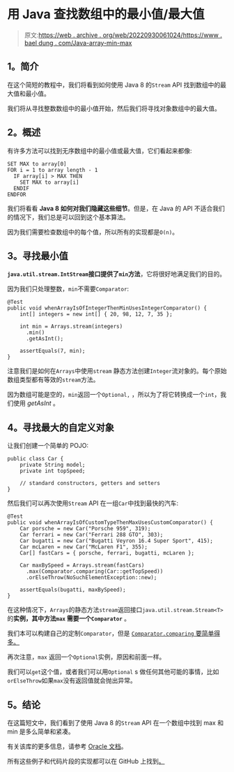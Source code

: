 # 用 Java 查找数组中的最小值/最大值

> 原文:[https://web . archive . org/web/20220930061024/https://www . bael dung . com/Java-array-min-max](https://web.archive.org/web/20220930061024/https://www.baeldung.com/java-array-min-max)

## **1。简介**

在这个简短的教程中，我们将看到如何使用 Java 8 的`Stream` API 找到数组中的最大值和最小值。

我们将从寻找整数数组中的最小值开始，然后我们将寻找对象数组中的最大值。

## **2。概述**

有许多方法可以找到无序数组中的最小值或最大值，它们看起来都像:

```
SET MAX to array[0]
FOR i = 1 to array length - 1
  IF array[i] > MAX THEN
    SET MAX to array[i]
  ENDIF
ENDFOR
```

我们将看看 **Java 8 如何对我们隐藏这些细节**。但是，在 Java 的 API 不适合我们的情况下，我们总是可以回到这个基本算法。

因为我们需要检查数组中的每个值，所以所有的实现都是`O(n)`。

## **3。寻找最小值**

**`java.util.stream.IntStream`接口提供了`min`方法**，它将很好地满足我们的目的。

因为我们只处理整数，`min`不需要`Comparator`:

```
@Test
public void whenArrayIsOfIntegerThenMinUsesIntegerComparator() {
    int[] integers = new int[] { 20, 98, 12, 7, 35 };

    int min = Arrays.stream(integers)
      .min()
      .getAsInt();

    assertEquals(7, min);
}
```

注意我们是如何在`Arrays`中使用`stream` 静态方法创建`Integer`流对象的。每个原始数组类型都有等效的`stream`方法。

因为数组可能是空的，`min`返回一个`Optional,` ，所以为了将它转换成一个`int`，我们使用 *getAsInt* 。

## **4。寻找最大的自定义对象**

让我们创建一个简单的 POJO:

```
public class Car {
    private String model;
    private int topSpeed;

    // standard constructors, getters and setters
}
```

然后我们可以再次使用`Stream` API 在一组`Car`中找到最快的汽车:

```
@Test
public void whenArrayIsOfCustomTypeThenMaxUsesCustomComparator() {
    Car porsche = new Car("Porsche 959", 319);
    Car ferrari = new Car("Ferrari 288 GTO", 303);
    Car bugatti = new Car("Bugatti Veyron 16.4 Super Sport", 415);
    Car mcLaren = new Car("McLaren F1", 355);
    Car[] fastCars = { porsche, ferrari, bugatti, mcLaren };

    Car maxBySpeed = Arrays.stream(fastCars)
      .max(Comparator.comparing(Car::getTopSpeed))
      .orElseThrow(NoSuchElementException::new);

    assertEquals(bugatti, maxBySpeed);
}
```

在这种情况下，`Arrays`的静态方法`stream`返回接口`java.util.stream.Stream<T>`的**实例，其中方法`max` 需要一个`Comparator`** 。

我们本可以构建自己的定制`Comparator`，但是 [`Comparator.comparing` 要简单得多。](/web/20221208143856/https://www.baeldung.com/java-8-comparator-comparing)

再次注意，`max` 返回一个`Optional`实例，原因和前面一样。

我们可以`get`这个值，或者我们可以用`Optional` s 做任何其他可能的事情，比如`orElseThrow`如果`max`没有返回值就会抛出异常。

## **5。结论**

在这篇短文中，我们看到了使用 Java 8 的`Stream` API 在一个数组中找到 max 和 min 是多么简单和紧凑。

有关该库的更多信息，请参考 [Oracle 文档](https://web.archive.org/web/20221208143856/https://docs.oracle.com/en/java/javase/11/docs/api/java.base/java/util/stream/package-summary.html)。

所有这些例子和代码片段的实现都可以在 GitHub 上找到[。](https://web.archive.org/web/20221208143856/https://github.com/eugenp/tutorials/tree/master/core-java-modules/core-java-8)